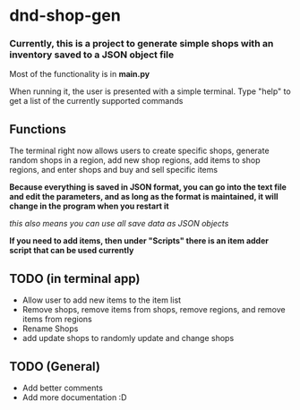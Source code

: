 # dnd-shop-gen

### Currently, this is a project to generate simple shops with an inventory saved to a JSON object file

Most of the functionality is in **main.py**

When running it, the user is presented with a simple terminal.
Type "help" to get a list of the currently supported commands

## Functions

The terminal right now allows users to create specific shops, generate random shops in a region, add new shop regions, add items
to shop regions, and enter shops and buy and sell specific items

**Because everything is saved in JSON format, you can go into the text file and edit the parameters, and as long as the format
is maintained, it will change in the program when you restart it**

_this also means you can use all save data as JSON objects_

**If you need to add items, then under "Scripts" there is an item adder script that can be used currently**

## TODO (in terminal app)

- Allow user to add new items to the item list
- Remove shops, remove items from shops, remove regions, and remove items from regions
- Rename Shops
- add update shops to randomly update and change shops

## TODO (General)

- Add better comments
- Add more documentation :D
